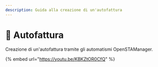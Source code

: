 ```yaml
---
description: Guida alla creazione di un'autofattura
---
```


# 🎥 Autofattura

Creazione di un'autofattura tramite gli automatismi OpenSTAManager.

{% embed url="https://youtu.be/KBKZtOR0CfQ" %}
